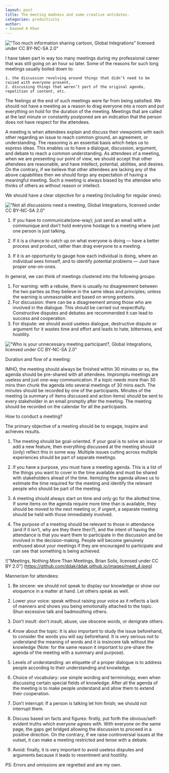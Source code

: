 ```yaml
---
layout: post
title: The meeting madness and some creative antidotes.
categories: productivity
author:
- Dawood A Khan
---
```

!["Too much information sharing cartoon, Global Integrations” licensed under CC BY-NC-SA 2.0"](https://github.com/ddak/ddak.github.io/images/meet_1.jpeg)

I have taken part in way too many meetings during my professional career that was still going on an hour so later. Some of the reasons for such long meetings usually boiled down to:

    1. the discussion revolving around things that didn’t need to be raised with everyone present,
    2. discussing things that weren’t part of the original agenda, repetition of content, etc.

The feelings at the end of such meetings were far from being satisfied. We should not have a meeting as a reason to drag everyone into a room and put everything on hold for the duration of the meeting. Meetings that are called at the last minute or constantly postponed are an indication that the person does not have respect for the attendees.

A meeting is when attendees explain and discuss their viewpoints with each other regarding an issue to reach common ground, an agreement, or understanding. The reasoning is an essential basis which helps us to express ideas. This enables us to have a dialogue, discussion, argument, and debate to reach a common understanding. As attendees of a meeting, when we are presenting our point of view, we should accept that other attendees are reasonable, and have intellect, potential, abilities, and desires. On the contrary, if we believe that other attendees are lacking any of the above capabilities then we should forgo any expectation of having a meaningful meeting. Such a meeting is always biased by the attendee who thinks of others as without reason or intellect.

We should have a clear objective for a meeting (including for regular ones).

!["Not all discussions need a meeting, Global Integrations, licensed under CC BY-NC-SA 2.0"](https://github.com/ddak/ddak.github.io/images/meet_2.jpeg )


1. If you have to communicate(one-way); just send an email with a communique and don’t hold everyone hostage to a meeting where just one person is just talking.

2. If it is a chance to catch up on what everyone is doing — have a better process and product, rather than drag everyone to a meeting.

3. If it is an opportunity to gauge how each individual is doing, where an individual sees himself, and to identify potential problems — Just have proper one-on-ones.

In general, we can think of meetings clustered into the following groups:

   1. For warning: with a rebuke, there is usually no disagreement between the two parties as they believe in the same ideas and principles; unless the warning is unreasonable and based on wrong pretexts.
   2. For discussion: there can be a disagreement among those who are involved in the dialogue. This should be carried out respectfully. Constructive disputes and debates are recommended it can lead to success and cooperation.
   3. For dispute: we should avoid useless dialogue, destructive dispute or argument for it wastes time and effort and leads to hate, bitterness, and hostility.


!["Who is your unnecessary meeting participant?, Global Integrations, licensed under CC BY-NC-SA 2.0"](https://github.com/ddak/ddak.github.io/images/meet_3.jpeg)

Duration and flow of a meeting:

IMHO, the meeting should always be finished within 30 minutes or so, the agenda should be pre-shared with all attendees. Impromptu meetings are useless and just one-way communication. If a topic needs more than 30 mins then chunk the agenda into several meetings of 30 mins each. The minutes should be recorded by one of the participants. Minutes of the meeting (a summary of items discussed and action items) should be sent to every stakeholder in an email promptly after the meeting. The meeting should be recorded on the calendar for all the participants.

How to conduct a meeting?

The primary objective of a meeting should be to engage, inspire and achieves results.

1. The meeting should be goal-oriented. If your goal is to solve an issue or add a new feature, then everything discussed at the meeting should (only) reflect this in some way. Multiple issues cutting across multiple experiences should be part of separate meetings.

2. If you have a purpose, you must have a meeting agenda. This is a list of the things you want to cover in the time available and must be shared with stakeholders ahead of the time. Itemizing the agenda allows us to estimate the time required for the meeting and identify the relevant people who should be part of the meeting.

3. A meeting should always start on time and only go for the allotted time. If some items on the agenda require more time than is available, they should be moved to the next meeting or, if urgent, a separate meeting should be held with those immediately involved.

4. The purpose of a meeting should be relevant to those in attendance (and if it isn’t, why are they there then?), and the intent of having the attendance is that you want them to participate in the discussion and be involved in the decision-making. People will become genuinely enthused about your meetings if they are encouraged to participate and can see that something is being achieved.

!["Meetings, Nothing More Than Meetings, Brian Solis, licensed under CC BY 2.0"] (https://github.com/ddak/ddak.github.io/images/meet_4.jpeg)


Mannerism for attendees:

1. Be sincere: we should not speak to display our knowledge or show our eloquence in a matter at hand. Let others speak as well.

2. Lower your voice: speak without raising your voice as it reflects a lack of manners and shows you being emotionally attached to the topic. Shun excessive talk and badmouthing others.

3. Don’t insult: don’t insult, abuse, use obscene words, or denigrate others.

4. Know about the topic: It is also important to study the issue beforehand, to consider the words you will say beforehand. It is very serious not to understand the meaning of words and it is insincere talk without the knowledge (Note: for the same reason it important to pre-share the agenda of the meeting with a summary and purpose).

5. Levels of understanding: an etiquette of a proper dialogue is to address people according to their understanding and knowledge.

6. Choice of vocabulary: use simple wording and terminology, even when discussing certain special fields of knowledge. After all the agenda of the meeting is to make people understand and allow them to extend their cooperation.

7. Don’t interrupt: If a person is talking let him finish; we should not interrupt them.

8. Discuss based on facts and figures: firstly, put forth the obvious/self-evident truths which everyone agrees with. With everyone on the same page, the gaps get bridged allowing the discussion to proceed in a positive direction. On the contrary, if we raise controversial issues at the outset, it can make a meeting restricted and tense with a debate.

9. Avoid: finally, it is very important to avoid useless disputes and arguments because it leads to resentment and hostility.

PS: Errors and omissions are regretted and are my own.
